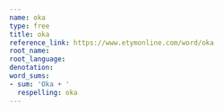 ```yaml
---
name: oka
type: free
title: oka
reference_link: https://www.etymonline.com/word/oka
root_name: 
root_language: 
denotation: 
word_sums:
- sum: 'Oka + '
  respelling: oka
---
```

